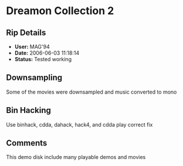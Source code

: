 # Dreamon Collection 2

## Rip Details

- **User:** MAG'94
- **Date:** 2006-06-03 11:18:14
- **Status:** Tested working

## Downsampling

Some of the movies were downsampled and music converted to mono

## Bin Hacking

Use binhack, cdda, dahack, hack4, and cdda play correct fix

## Comments

This demo disk include many playable demos and movies

